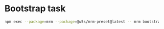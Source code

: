 # Bootstrap task

```bash
npm exec --package=mrm --package=@w5s/mrm-preset@latest -- mrm bootstrap --preset @w5s/mrm-preset
```

